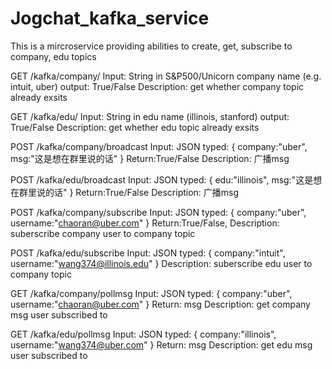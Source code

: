 # Jogchat_kafka_service
This is a mircroservice providing abilities to create, get, subscribe to company, edu topics

GET   /kafka/company/
Input: String in S&P500/Unicorn company name (e.g. intuit, uber)
output: True/False
Description: get whether company topic already exsits

GET   /kafka/edu/
Input: String in edu name (illinois, stanford)
output: True/False
Description: get whether edu topic already exsits

POST /kafka/company/broadcast
Input: JSON typed:
{
  company:"uber",
  msg:"这是想在群里说的话"
}
Return:True/False
Description: 广播msg

POST /kafka/edu/broadcast
Input: JSON typed:
{
  edu:"illinois",
  msg:"这是想在群里说的话"
}
Return:True/False
Description: 广播msg

POST /kafka/company/subscribe
Input: JSON typed:
{
  company:"uber",
  username:"chaoran@uber.com"
}
Return:True/False,
Description: suberscribe company user to company topic

POST /kafka/edu/subscribe
Input: JSON typed:
{
  company:"intuit",
  username:"wang374@illinois.edu"
}
Description: suberscribe edu user to company topic

GET /kafka/company/pollmsg
Input: JSON typed:
{
  company:"uber",
  username:"chaoran@uber.com"
}
Return: msg
Description: get company msg user subscribed to 

GET /kafka/edu/pollmsg
Input: JSON typed:
{
  company:"illinois",
  username:"wang374@uber.com"
}
Return: msg
Description: get edu msg user subscribed to 





